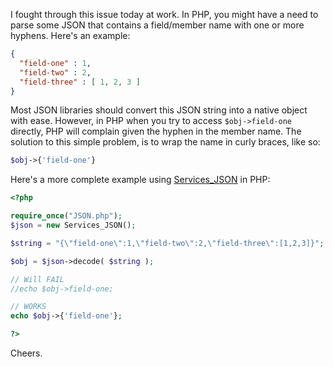 I fought through this issue today at work.  In PHP, you might have a need to parse some JSON that contains a field/member name with one or more hyphens.  Here's an example:

```json
{
  "field-one" : 1,
  "field-two" : 2,
  "field-three" : [ 1, 2, 3 ]
}
```

Most JSON libraries should convert this JSON string into a native object with ease.  However, in PHP when you try to access `$obj->field-one` directly, PHP will complain given the hyphen in the member name.  The solution to this simple problem, is to wrap the name in curly braces, like so:

```php
$obj->{'field-one'}
```

Here's a more complete example using [Services_JSON](http://pear.php.net/package/Services_JSON) in PHP:

```php
<?php

require_once("JSON.php");
$json = new Services_JSON();

$string = "{\"field-one\":1,\"field-two\":2,\"field-three\":[1,2,3]}";

$obj = $json->decode( $string );

// Will FAIL
//echo $obj->field-one;

// WORKS
echo $obj->{'field-one'};

?>
```

Cheers.